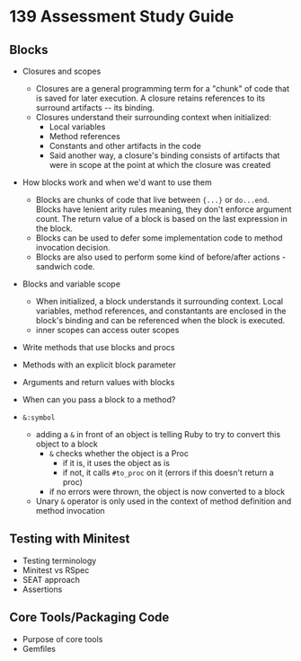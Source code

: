 # 139 Assessment Study Guide

## Blocks
* Closures and scopes
  - Closures are a general programming term for a "chunk" of code that is saved
    for later execution. A closure retains references to its surround artifacts
    -- its binding.
  - Closures understand their surrounding context when initialized:
    - Local variables
    - Method references
    - Constants and other artifacts in the code
    - Said another way, a closure's binding consists of artifacts that were in
      scope at the point at which the closure was created

* How blocks work and when we'd want to use them
  - Blocks are chunks of code that live between `{...}` or `do...end`. Blocks
    have lenient arity rules meaning, they don't enforce argument count. The
    return value of a block is based on the last expression in the block.
  - Blocks can be used to defer some implementation code to method invocation
    decision.
  - Blocks are also used to perform some kind of before/after actions - sandwich
    code.
* Blocks and variable scope
  - When initialized, a block understands it surrounding context. Local
    variables, method references, and constantants are enclosed in the block's
    binding and can be referenced when the block is executed.
  - inner scopes can access outer scopes
* Write methods that use blocks and procs
* Methods with an explicit block parameter
* Arguments and return values with blocks
* When can you pass a block to a method?
* `&:symbol`
  - adding a `&` in front of an object is telling Ruby to try to convert this
    object to a block
    - `&` checks whether the object is a Proc
      - if it is, it uses the object as is
      - if not, it calls `#to_proc` on it (errors if this doesn't return a proc)
    - if no errors were thrown, the object is now converted to a block
  - Unary `&` operator is only used in the context of method definition and
    method invocation

## Testing with Minitest
* Testing terminology
* Minitest vs RSpec
* SEAT approach
* Assertions

## Core Tools/Packaging Code
* Purpose of core tools
* Gemfiles

